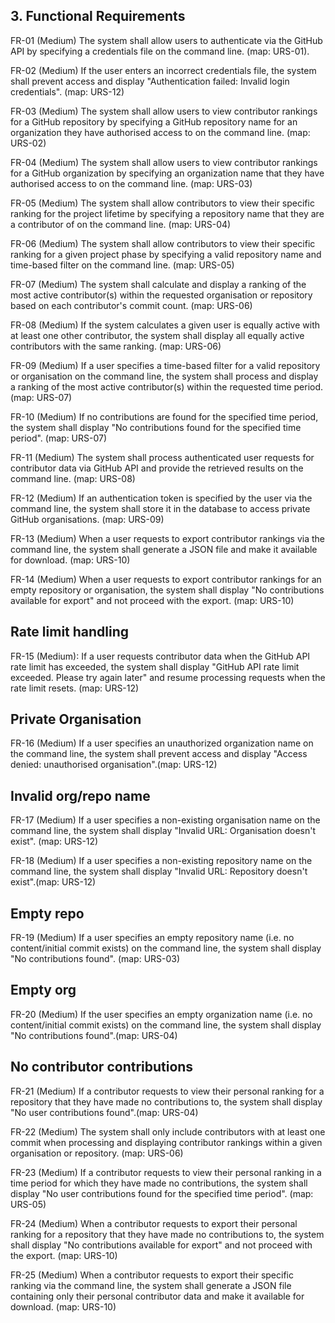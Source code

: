## 3. Functional Requirements

FR-01 (Medium) The system shall allow users to authenticate via the GitHub API by specifying a credentials file on the command line. (map: URS-01).

FR-02 (Medium) If the user enters an incorrect credentials file, the system shall prevent access and display "Authentication failed: Invalid login credentials". (map: URS-12)

FR-03 (Medium) The system shall allow users to view contributor rankings for a GitHub repository by specifying a GitHub repository name for an organization they have authorised access to on the command line. (map: URS-02)

FR-04 (Medium) The system shall allow users to view contributor rankings for a GitHub organization by specifying an organization name that they have authorised access to on the command line. (map: URS-03)

FR-05 (Medium) The system shall allow contributors to view their specific ranking for the project lifetime by specifying a repository name that they are a contributor of on the command line. (map: URS-04)

FR-06 (Medium) The system shall allow contributors to view their specific ranking for a given project phase by specifying a valid repository name and time-based filter on the command line. (map: URS-05)

FR-07 (Medium) The system shall calculate and display a ranking of the most active contributor(s) within the requested organisation or repository based on each contributor's commit count. (map: URS-06)
  
FR-08 (Medium) If the system calculates a given user is equally active with at least one other contributor, the system shall display all equally active contributors with the same ranking. (map: URS-06)

FR-09 (Medium) If a user specifies a time-based filter for a valid repository or organisation on the command line, the system shall process and display a ranking of the most active contributor(s) within the requested time period. (map: URS-07)

FR-10 (Medium) If no contributions are found for the specified time period, the system shall display "No contributions found for the specified time period". (map: URS-07)

FR-11 (Medium) The system shall process authenticated user requests for contributor data via GitHub API and provide the retrieved results on the command line. (map: URS-08)

FR-12 (Medium) If an authentication token is specified by the user via the command line, the system shall store it in the database to access private GitHub organisations. (map: URS-09)

FR-13 (Medium) When a user requests to export contributor rankings via the command line, the system shall generate a JSON file and make it available for download. (map: URS-10)

FR-14 (Medium) When a user requests to export contributor rankings for an empty repository or organisation, the system shall display "No contributions available for export" and not proceed with the export. (map: URS-10)

## Rate limit handling
FR-15 (Medium): If a user requests contributor data when the GitHub API rate limit has exceeded, the system shall display "GitHub API rate limit exceeded. Please try again later" and resume processing requests when the rate limit resets. (map: URS-12)

## Private Organisation
FR-16 (Medium) If a user specifies an unauthorized organization name on the command line, the system shall prevent access and display "Access denied: unauthorised organisation".(map: URS-12)

## Invalid org/repo name
FR-17 (Medium) If a user specifies a non-existing organisation name on the command line, the system shall display "Invalid URL: Organisation doesn't exist". (map: URS-12)

FR-18 (Medium) If a user specifies a non-existing repository name on the command line, the system shall display "Invalid URL: Repository doesn't exist".(map: URS-12)

## Empty repo
FR-19 (Medium) If a user specifies an empty repository name (i.e. no content/initial commit exists) on the command line, the system shall display "No contributions found". (map: URS-03)

## Empty org
FR-20 (Medium) If the user specifies an empty organization name (i.e. no content/initial commit exists) on the command line, the system shall display "No contributions found".(map: URS-04)

## No contributor contributions
FR-21 (Medium) If a contributor requests to view their personal ranking for a repository that they have made no contributions to, the system shall display "No user contributions found".(map: URS-04)

FR-22 (Medium) The system shall only include contributors with at least one commit when processing and displaying contributor rankings within a given organisation or repository. (map: URS-06)

FR-23 (Medium) If a contributor requests to view their personal ranking in a time period for which they have made no contributions, the system shall display "No user contributions found for the specified time period". (map: URS-05)

FR-24 (Medium) When a contributor requests to export their personal ranking for a repository that they have made no contributions to, the system shall display "No contributions available for export" and not proceed with the export. (map: URS-10)

FR-25 (Medium) When a contributor requests to export their specific ranking via the command line, the system shall generate a JSON file containing only their personal contributor data and make it available for download. (map: URS-10)